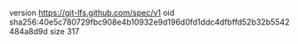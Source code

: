 version https://git-lfs.github.com/spec/v1
oid sha256:40e5c780729fbc908e4b10932e9d196d0fd1ddc4dfbffd52b32b5542484a8d9d
size 317

